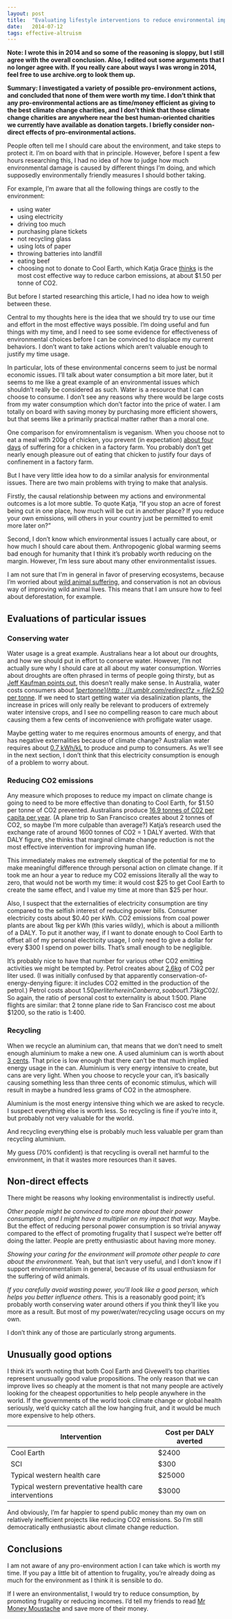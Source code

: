 ```yaml
---
layout: post
title:  "Evaluating lifestyle interventions to reduce environmental impact"
date:   2014-07-12
tags: effective-altruism
---
```


**Note: I wrote this in 2014 and so some of the reasoning is sloppy, but I still agree with the overall conclusion. Also, I edited out some arguments that I no longer agree with. If you really care about ways I was wrong in 2014, feel free to use archive.org to look them up.**

**Summary: I investigated a variety of possible pro-environment actions, and concluded that none of them were worth my time. I don’t think that any pro-environmental actions are as time/money efficient as giving to the best climate change charities, and I don’t think that those climate change charities are anywhere near the best human-oriented charities we currently have available as donation targets. I briefly consider non-direct effects of pro-environmental actions.**

People often tell me I should care about the environment, and take steps to protect it. I’m on board with that in principle. However, before I spent a few hours researching this, I had no idea of how to judge how much environmental damage is caused by different things I’m doing, and which supposedly environmentally friendly measures I should bother taking.

For example, I’m aware that all the following things are costly to the environment:

* using water
* using electricity
* driving too much
* purchasing plane tickets
* not recycling glass
* using lots of paper
* throwing batteries into landfill
* eating beef
* choosing not to donate to Cool Earth, which Katja Grace [thinks](https://www.givingwhatwecan.org/post/2013/08/less-burn-for-your-buck-which-climate-charities-are-most-effective-in-reducing/) is the most cost effective way to reduce carbon emissions, at about $1.50 per tonne of CO2.

But before I started researching this article, I had no idea how to weigh between these.

Central to my thoughts here is the idea that we should try to use our time and effort in the most effective ways possible. I’m doing useful and fun things with my time, and I need to see some evidence for effectiveness of environmental choices before I can be convinced to displace my current behaviors. I don’t want to take actions which aren’t valuable enough to justify my time usage.

In particular, lots of these environmental concerns seem to just be normal economic issues. I’ll talk about water consumption a bit more later, but it seems to me like a great example of an environmental issues which shouldn’t really be considered as such. Water is a resource that I can choose to consume. I don’t see any reasons why there would be large costs from my water consumption which don’t factor into the price of water. I am totally on board with saving money by purchasing more efficient showers, but that seems like a primarily practical matter rather than a moral one.

One comparison for enviromnentalism is veganism. When you choose not to eat a meal with 200g of chicken, you prevent (in expectation) [about four days](http://t.umblr.com/redirect?z=http%3A%2F%2Feverydayutilitarian.com%2Fessays%2Fhow-much-suffering-is-in-the-standard-american-diet&t=NGEwYzgzMDQwNDlkYjUxZjFjN2E5MjFiMDU4MzgzZTQ4MWNjYjIxMSxLZkRWdzF4MQ%3D%3D) of suffering for a chicken in a factory farm. You probably don’t get nearly enough pleasure out of eating that chicken to justify four days of confinement in a factory farm.

But I have very little idea how to do a similar analysis for environmental issues. There are two main problems with trying to make that analysis.

Firstly, the causal relationship between my actions and environmental outcomes is a lot more subtle. To quote Katja, “If you stop an acre of forest being cut in one place, how much will be cut in another place? If you reduce your own emissions, will others in your country just be permitted to emit more later on?”

Second, I don’t know which environmental issues I actually care about, or how much I should care about them. Anthropogenic global warming seems bad enough for humanity that I think it’s probably worth reducing on the margin. However, I’m less sure about many other environmentalist issues.

I am not sure that I'm in general in favor of preserving ecosystems, because I’m worried about [wild animal suffering](http://t.umblr.com/redirect?z=http%3A%2F%2Fwww.stafforini.com%2Flibrary%2Fng-1995.pdf&t=NDc3OTI1YTM4ODFkNmQ5MzE2NjMzZjQyMjRlMmI4NTIxOTY2NWQzZixLZkRWdzF4MQ%3D%3D), and conservation is not an obvious way of improving wild animal lives. This means that I am unsure how to feel about deforestation, for example.

## Evaluations of particular issues

### Conserving water

Water usage is a great example. Australians hear a lot about our droughts, and how we should put in effort to conserve water. However, I’m not actually sure why I should care at all about my water consumption. Worries about droughts are often phrased in terms of people going thirsty, but as [Jeff Kaufman points out](http://t.umblr.com/redirect?z=http%3A%2F%2Fwww.jefftk.com%2Fp%2Fcalifornians-wont-go-thirsty&t=ODQ1YmI2ZjRkNzVmNGMzZjQ1ZjEwNjRhYzc1OGFlN2JhMTBiNWY3NCxLZkRWdzF4MQ%3D%3D), this doesn’t really make sense. In Australia, water costs consumers about [$1 per tonne](http://t.umblr.com/redirect?z=file%3A%2F%2F%2FUsers%2Fbuck2%2FDownloads%2Fwater-in-australia.pdf&t=MjAxZWUzNTJhZGMxMzY3NWY2NDlmNzYzOGY1MzUxZjhlOWVkZmUyOCxLZkRWdzF4MQ%3D%3D). Desalinization costs about [$2.50 per tonne](http://t.umblr.com/redirect?z=https%3A%2F%2Fwww.c-win.org%2Fnews%2Fdesalination-dramatically-increase-cost-water.html&t=YTk4NjMwNjE0ZTM4MDEzODYxNTY2MGZmZjc1NWFiNTY2OWRiZmMwZixLZkRWdzF4MQ%3D%3D). If we need to start getting water via desalinization plants, the increase in prices will only really be relevant to producers of extremely water intensive crops, and I see no compelling reason to care much about causing them a few cents of inconvenience with profligate water usage.

Maybe getting water to me requires enormous amounts of energy, and that has negative externalities because of climate change? Australian water requires about [0.7 kWh/kL](http://t.umblr.com/redirect?z=https%3A%2F%2Fwww.wsaa.asn.au%2FWSAAPublications%2FDocuments%2FCSIRO+WSAA+Energy+use+in+the+consumption+and+provision+of+urban+water+in+Australia.pdf&t=NWQ5OWFmMjJjYmY0NDAzNGQyNjUzZGE1MTE4MTMzODEwNTQ2YWU3MCxLZkRWdzF4MQ%3D%3D) to produce and pump to consumers. As we’ll see in the next section, I don’t think that this electricity consumption is enough of a problem to worry about.

### Reducing CO2 emissions

Any measure which proposes to reduce my impact on climate change is going to need to be more effective than donating to Cool Earth, for $1.50 per tonne of CO2 prevented. Australians produce [16.9 tonnes of C02 per capita per year](http://t.umblr.com/redirect?z=http%3A%2F%2Fdata.worldbank.org%2Findicator%2FEN.ATM.CO2E.PC&t=NDI3NTc5OWRkOGIxZmM1NTBlNmQ5MDk0YmI1NTYzMDAxMzQxZDM3NyxLZkRWdzF4MQ%3D%3D). (A plane trip to San Francisco creates about 2 tonnes of CO2, so maybe I’m more culpable than average?) Katja’s research used the exchange rate of around 1600 tonnes of CO2 = 1 DALY averted. With that DALY figure, she thinks that marginal climate change reduction is not the most effective intervention for improving human life.

This immediately makes me extremely skeptical of the potential for me to make meaningful difference through personal action on climate change. If it took me an hour a year to reduce my CO2 emissions literally all the way to zero, that would not be worth my time: it would cost $25 to get Cool Earth to create the same effect, and I value my time at more than $25 per hour.

Also, I suspect that the externalities of electricity consumption are tiny compared to the selfish interest of reducing power bills. Consumer electricity costs about $0.40 per kWh. CO2 emissions from coal power plants are about 1kg per kWh (this varies wildly), which is about a millionth of a DALY. To put it another way, if I want to donate enough to Cool Earth to offset all of my personal electricity usage, I only need to give a dollar for every $300 I spend on power bills. That’s small enough to be negligible.

It’s probably nice to have that number for various other CO2 emitting activities we might be tempted by. Petrol creates about [2.6kg](http://t.umblr.com/redirect?z=http%3A%2F%2Fwww.biomassenergycentre.org.uk%2Fportal%2Fpage%3F_pageid%3D75%2C163182%26_dad%3Dportal%26_schema%3DPORTAL&t=ZDBhMzE2NjdlMTc5NmYxNWY1MmRjM2IxYWNhNjIxN2Q2MDRkYzg2ZSxLZkRWdzF4MQ%3D%3D) of CO2 per liter used. (I was initially confused by that apparently conservation-of-energy-denying figure: it includes CO2 emitted in the production of the petrol.) Petrol costs about $1.50 per liter here in Canberra, so about 1.73 kg C02/$. So again, the ratio of personal cost to externality is about 1:500\. Plane flights are similar: that 2 tonne plane ride to San Francisco cost me about $1200, so the ratio is 1:400.

### Recycling

When we recycle an aluminium can, that means that we don’t need to smelt enough aluminium to make a new one. A used aluminium can is worth about [3 cents](http://t.umblr.com/redirect?z=http%3A%2F%2Fwww.popularmechanics.com%2Fscience%2Fenvironment%2Frecycling%2F4291576&t=ZjhmZDYyYWRjZmE4N2Y4YWM5ZjliYjQyN2U5NzdiOWE3OWYxM2YyYyxLZkRWdzF4MQ%3D%3D). That price is low enough that there can’t be that much implied energy usage in the can. Aluminium is very energy intensive to create, but cans are very light. When you choose to recycle your can, it’s basically causing something less than three cents of economic stimulus, which will result in maybe a hundred less grams of CO2 in the atmosphere.

Aluminium is the most energy intensive thing which we are asked to recycle. I suspect everything else is worth less. So recycling is fine if you’re into it, but probably not very valuable for the world.

And recycling everything else is probably much less valuable per gram than recycling aluminium.

My guess (70% confident) is that recycling is overall net harmful to the environment, in that it wastes more resources than it saves.

## Non-direct effects

There might be reasons why looking environmentalist is indirectly useful.

_Other people might be convinced to care more about their power consumption, and I might have a multiplier on my impact that way._ Maybe. But the effect of reducing personal power consumption is so trivial anyway compared to the effect of promoting frugality that I suspect we’re better off doing the latter. People are pretty enthusiastic about having more money.

_Showing your caring for the environment will promote other people to care about the environment._ Yeah, but that isn’t very useful, and I don’t know if I support environmentalism in general, because of its usual enthusiasm for the suffering of wild animals.

_If you carefully avoid wasting power, you’ll look like a good person, which helps you better influence others._ This is a reasonably good point; it’s probably worth conserving water around others if you think they’ll like you more as a result. But most of my power/water/recycling usage occurs on my own.

I don’t think any of those are particularly strong arguments.

## Unusually good options

I think it’s worth noting that both Cool Earth and Givewell’s top charities represent unusually good value propositions. The only reason that we can improve lives so cheaply at the moment is that not many people are actively looking for the cheapest opportunities to help people anywhere in the world. If the governments of the world took climate change or global health seriously, we’d quicky catch all the low hanging fruit, and it would be much more expensive to help others.

<table class="table">

<thead>

<tr>

<th>Intervention</th>

<th>Cost per DALY averted</th>

</tr>

</thead>

<tbody>

<tr>

<td>Cool Earth</td>

<td>$2400</td>

</tr>

<tr>

<td>SCI</td>

<td>$300</td>

</tr>

<tr>

<td>Typical western health care</td>

<td>$25000</td>

</tr>

<tr>

<td>Typical western preventative health care interventions</td>

<td>$3000</td>

</tr>

</tbody>

</table>

And obviously, I’m far happier to spend public money than my own on relatively inefficient projects like reducing CO2 emissions. So I’m still democratically enthusiastic about climate change reduction.

## Conclusions

I am not aware of any pro-environment action I can take which is worth my time. If you pay a little bit of attention to frugality, you’re already doing as much for the environment as I think it is sensible to do.

If I were an environmentalist, I would try to reduce consumption, by promoting frugality or reducing incomes. I’d tell my friends to read [Mr Money Moustache](http://t.umblr.com/redirect?z=http%3A%2F%2Fwww.mrmoneymustache.com%2F&t=ZGZlZGIyZDRiYTYzMGViMjQ5MTdiY2UyZDk1OGNjODYwNDQ3NTJjZSxLZkRWdzF4MQ%3D%3D) and save more of their money.
